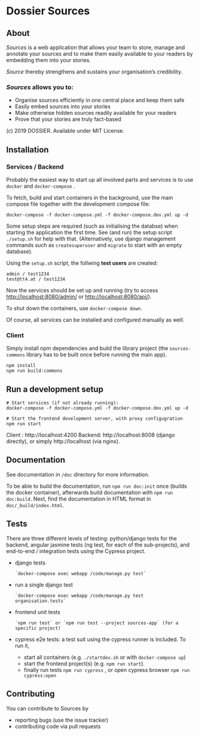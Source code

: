 Dossier Sources
===============

About
-----

*Sources* is a web application that allows your team to store, manage and annotate your sources and to make them easily available to your readers by embedding them into your stories.

*Source* thereby strengthens and sustains your organisation’s credibility.

### *Sources* allows you to:

* Organise sources efficiently in one central place and keep them safe
* Easily embed sources into your stories
* Make otherwise hidden sources readily available for your readers
* Prove that your stories are truly fact-based

(c) 2019 DOSSIER. Available under MIT License.

Installation
------------

### Services / Backend

Probably the easiest way to start up all involved parts and services is to
use `docker` and `docker-compose` .

To fetch, build and start containers in the background, use the main compose
file together with the development compose file:

   `docker-compose -f docker-compose.yml -f docker-compose.dev.yml up -d`

Some setup steps are required (such as initialising the databse) when starting
the application the first time. See (and run) the setup script `./setup.sh` for
help with that. (Alternatively, use django management commands such as
`createsuperuser` and `migrate` to start with an empty database).

Using the `setup.sh` script, the follwing **test users** are created:

    admin / test1234
    test@tt4.at / test1234

Now the services should be set up and running (try to access
[http://localhost:8080/admin/](http://localhost:8080/admin/) or
[http://localhost:8080/api/](http://localhost:8080/api/)).

To shut down the containers, use `docker-compose down`.

Of course, all services can be installed and configured manually as well.

### Client

Simply install npm dependencies and build the library project
(the `sources-commons` library has to be built once before running the main
app).

    npm install
    npm run build:commons


Run a development setup
-----------------------

    # Start services (if not already running):
    docker-compose -f docker-compose.yml -f docker-compose.dev.yml up -d

    # Start the frontend development server, with proxy configugration
    npm run start

Client : http://localhost:4200
Backend: http://localhost:8008 (django directly), or simply http://localhost (via nginx).


Documentation
-------------

See documentation in `/doc` directory for more information.

To be able to build the documentation, run `npm run doc:init` once (builds the docker container),
afterwards build documentation with `npm run doc:build`.
Next, find the documentation in HTML format in `doc/_build/index.html`.

Tests
-----

There are three different levels of testing: python/django tests for the backend,
angular jasmine tests (ng test, for each of the sub-projects), and
end-to-end / integration tests using the Cypress project.

 - django tests

       `docker-compose exec webapp /code/manage.py test`

 - run a single django test

       `docker-compose exec webapp /code/manage.py test organisation.tests`

 - frontend unit tests

       `npm run test` or `npm run test --project sources-app` (for a specific project)

 - cypress e2e tests: a test suit using the cypress runner is included. To run it,

     - start all containers (e.g. `./startdev.sh` or with `docker-compose up`)
     - start the frontend project(s) (e.g. `npm run start`).
     - finally run tests `npm run cypress` , or open cypress browser `npm run cypress:open`

Contributing
------------

You can contribute to Sources by

 - reporting bugs (use the issue tracker)
 - contributing code via pull requests






